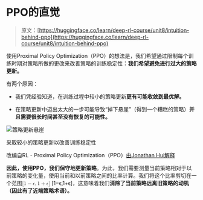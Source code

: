 # PPO的直觉

> 原文：[https://huggingface.co/learn/deep-rl-course/unit8/intuition-behind-ppo](https://huggingface.co/learn/deep-rl-course/unit8/intuition-behind-ppo)

使用Proximal Policy Optimization（PPO）的想法是，我们希望通过限制每个训练时期对策略所做的更改来改善策略的训练稳定性：**我们希望避免进行过大的策略更新。**

有两个原因：

+   我们凭经验知道，在训练过程中较小的策略更新**更有可能收敛到最优解。**

+   在策略更新中迈出太大的一步可能导致“掉下悬崖”（得到一个糟糕的策略）**并且需要很长时间甚至没有恢复的可能性。**

![策略更新悬崖](../Images/8fa9c88b0d8ad6450f392bf8060c51c3.png)

采取较小的策略更新以改善训练稳定性

改编自RL - Proximal Policy Optimization（PPO）[由Jonathan Hui解释](https://jonathan-hui.medium.com/rl-proximal-policy-optimization-ppo-explained-77f014ec3f12)

**因此，使用PPO，我们保守地更新策略**。为此，我们需要测量当前策略相对于以前策略的变化量，使用当前和以前策略之间的比率计算。我们将这个比率剪切在一个范围<math><semantics><mrow><mo stretchy="false">[</mo><mn>1</mn><mo>−</mo><mi>ϵ</mi><mo separator="true">,</mo><mn>1</mn><mo>+</mo><mi>ϵ</mi><mo stretchy="false">]</mo></mrow> <annotation encoding="application/x-tex">[1 - \epsilon, 1 + \epsilon]</annotation></semantics></math> [1−ϵ,1+ϵ]，这意味着我们**消除了当前策略远离旧策略的动机（因此有了近端策略术语）。**
